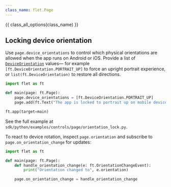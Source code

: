 ```yaml
---
class_name: flet.Page
---
```


{{ class_all_options(class_name) }}

## Locking device orientation

Use `page.device_orientations` to control which physical orientations are allowed when the app runs on Android or iOS. Provide a list of [`DeviceOrientation`](../types/deviceorientation.md) values— for example `[ft.DeviceOrientation.PORTRAIT_UP]` to force an upright portrait experience, or `list(ft.DeviceOrientation)` to restore all directions.

```python
import flet as ft

def main(page: ft.Page):
    page.device_orientations = [ft.DeviceOrientation.PORTRAIT_UP]
    page.add(ft.Text("The app is locked to portrait up on mobile devices."))

ft.app(target=main)
```

See the full example at `sdk/python/examples/controls/page/orientation_lock.py`.

To react to device rotation, inspect `page.orientation` and subscribe to `page.on_orientation_change` for updates:

```python
import flet as ft

def main(page: ft.Page):
    def handle_orientation_change(e: ft.OrientationChangeEvent):
        print("Orientation changed to", e.orientation)

    page.on_orientation_change = handle_orientation_change
```
